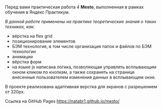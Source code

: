 Перед вами практическая работа 4 **Mesto**, выполненная в рамках обучения в Яндекс Практикум.

*В данной работе применены на практике теоретические знания о таких техниках, как:*

* вёрстка на flex grid
* позиционирование элементов
* БЭМ технология, в том числе организация папок и файлов по БЭМ технологии
* анимации
* вёрстка форм
* на языке js написана логика, позволяющая управлять всплывающим окном кликом по кнопкам, а также сохранять на странице внесенные пользователем изменения данных в всплывающем окне.

В проекте реализована адаптивная верстка для экранов с разрешением от 320px.

Ссылка на GitHub Pages https://natabr1.github.io/mesto/
